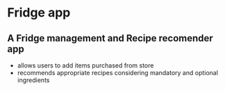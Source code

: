 # Fridge app
## A Fridge management and Recipe recomender app
- allows users to add items purchased from store
- recommends appropriate recipes considering mandatory and optional ingredients